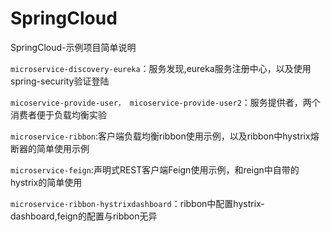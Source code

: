 # SpringCloud 
SpringCloud-示例项目简单说明

`microservice-discovery-eureka`：服务发现,eureka服务注册中心，以及使用spring-security验证登陆

`micoservice-provide-user，
micoservice-provide-user2`：服务提供者，两个消费者便于负载均衡实验

`microservice-ribbon`:客户端负载均衡ribbon使用示例，以及ribbon中hystrix熔断器的简单使用示例

`microservice-feign`:声明式REST客户端Feign使用示例，和reign中自带的hystrix的简单使用

`microservice-ribbon-hystrixdashboard`：ribbon中配置hystrix-dashboard,feign的配置与ribbon无异